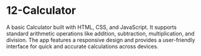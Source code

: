 # 12-Calculator
A basic Calculator built with HTML, CSS, and JavaScript. It supports standard arithmetic operations like addition, subtraction, multiplication, and division. The app features a responsive design and provides a user-friendly interface for quick and accurate calculations across devices.
